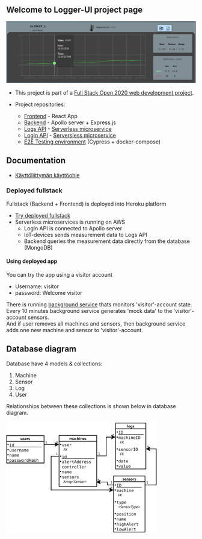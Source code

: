 ## Welcome to Logger-UI project page

![temperature-linechart](assets/images/temperatureLineChart.png)    
- This project is part of a [Full Stack Open 2020 web development project](https://github.com/fullstack-hy2020/misc/blob/master/project.md).
     
- Project repositories: 
  - [Frontend](https://github.com/JuhaKarhusaari/iotDataLogger-Frontend) - React App
  - [Backend](https://github.com/JuhaKarhusaari/iotDataLogger-Backend) - Apollo server + Express.js
  - [Logs API](https://github.com/JuhaKarhusaari/serverless-logger-IoT) - [Serverless microservice](https://www.serverless.com/)
  - [Login API](https://github.com/JuhaKarhusaari/serverless-logger-login) - [Serversless microservice](https://www.serverless.com/)
  - [E2E Testing environment](https://github.com/JuhaKarhusaari/iotLogger-e2e-tests) (Cypress + docker-compose)

## Documentation
- [Käyttöliittymän käyttöohje](https://github.com/JuhaKarhusaari/JuhaKarhusaari.github.io/blob/main/docs/loggerUI-k%C3%A4ytt%C3%B6ohje%20-%2003022021.pdf)

### Deployed fullstack
Fullstack (Backend + Frontend) is deployed into Heroku platform   
- [Try deployed fullstack](https://logger-ui-heroku.herokuapp.com/)
- Serverless microservices is running on AWS
  - Login API is connected to Apollo server
  - IoT-devices sends measurement data to Logs API
  - Backend queries the measurement data directly from the database (MongoDB)

#### Using deployed app
You can try the app using a visitor account
 - Username: visitor
 - password: Welcome visitor  
  
There is running [background service](https://github.com/JuhaKarhusaari/logger-ui-modify-db) thats monitors 'visitor'-account state.  
Every 10 minutes background service generates 'mock data' to the 'visitor'-account sensors.  
And if user removes all machines and sensors, then background service adds one new machine and sensor to 'visitor'-account.  

## Database diagram
Database have 4 models & collections:  
1. Machine
2. Sensor
3. Log
4. User

Relationships between these collections is shown below in database diagram.

<img src="assets/images/iotLogger_database.svg" alt="drawing" width="400"/>
